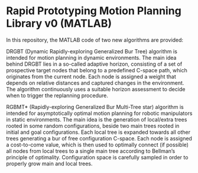 # Rapid Prototyping Motion Planning Library v0 (MATLAB)

In this repository, the MATLAB code of two new algorithms are provided:

DRGBT (Dynamic Rapidly-exploring Generalized Bur Tree) algorithm is intended for motion planning in dynamic environments. The main idea behind DRGBT lies in a so-called adaptive horizon, consisting of a set of prospective target nodes that belong to a predefined C-space path, which originates from the current node. Each node is assigned a weight that depends on relative distances and captured changes in the environment. The algorithm continuously uses a suitable horizon assessment to decide when to trigger the replanning procedure.

RGBMT* (Rapidly-exploring Generalized Bur Multi-Tree star) algorithm is intended for asymptotically optimal motion planning for robotic manipulators in static environments. The main idea is the generation of local/extra trees rooted in some random configurations, beside two main trees rooted in initial and goal configurations. Each local tree is expanded towards all other trees generating a bur of free configuration C-space. Each node is assigned a cost-to-come value, which is then used to optimally connect (if possible) all nodes from local trees to a single main tree according to Bellman’s principle of optimality. Configuration space is carefully sampled in order to properly grow main and local trees.
